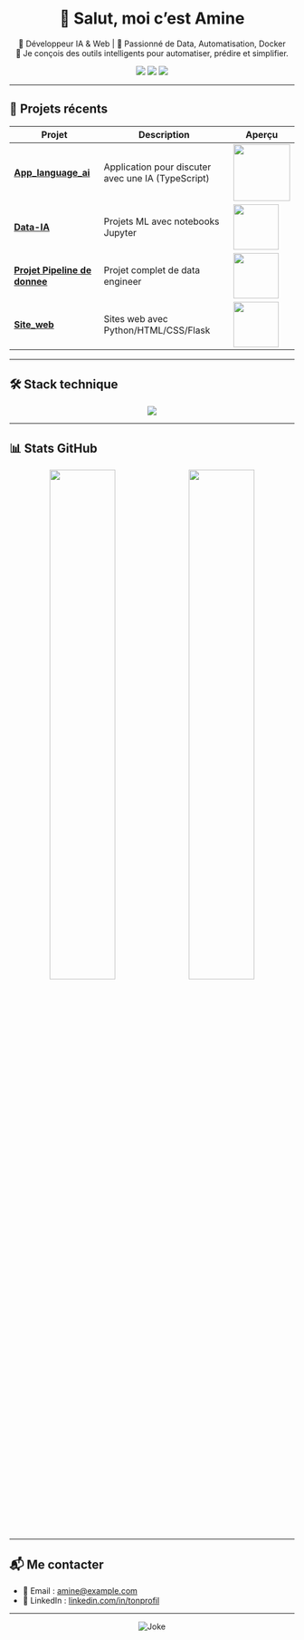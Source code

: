 <!-- README.md - Profil GitHub professionnel -->

<!-- ===================== BANNIÈRE PRINCIPALE ===================== -->
<h1 align="center">👋 Salut, moi c’est Amine</h1>
<p align="center">
  🚀 Développeur IA & Web | 🧠 Passionné de Data, Automatisation, Docker<br>
  🎯 Je conçois des outils intelligents pour automatiser, prédire et simplifier.
</p>

<!-- ===================== BADGES CONTACT ===================== -->
<p align="center">
  <a href="mailto:amine@example.com"><img src="https://img.shields.io/badge/Email-Me%20contacter-red?style=flat&logo=gmail"></a>
  <a href="https://github.com/AmineSbh"><img src="https://img.shields.io/github/followers/AmineSbh?label=Suivre&style=social"></a>
  <a href="https://linkedin.com/in/tonprofil"><img src="https://img.shields.io/badge/LinkedIn-Profil-blue?logo=linkedin"></a>
</p>

---

<!-- ===================== PROJETS PHARES ===================== -->
## 🚀 Projets récents

| Projet | Description | Aperçu |
|--------|-------------|--------|
| [**App_language_ai**](https://github.com/AmineSbh/App_language_ai) | Application pour discuter avec une IA (TypeScript) | <img src="https://media.giphy.com/media/IauL6LvGNlT3ffhcqq/giphy.gif" width="100"> |
| [**Data-IA**](https://github.com/AmineSbh/Data-IA) | Projets ML avec notebooks Jupyter | <img src="https://img.icons8.com/color/96/artificial-intelligence.png" width="80"> |
| [**Projet Pipeline de donnee**](https://github.com/AmineSbh/airflow-etl-project) | Projet complet de data engineer | <img src="https://img.icons8.com/color/96/docker.png" width="80"> |
| [**Site_web**](https://github.com/AmineSbh/Site_web) | Sites web avec Python/HTML/CSS/Flask | <img src="https://img.icons8.com/color/96/web.png" width="80"> |

---

<!-- ===================== STACK TECHNIQUE ===================== -->
## 🛠️ Stack technique

<p align="center">
  <img src="https://skillicons.dev/icons?i=python,typescript,docker,javascript,jupyter,git,github,linux,vscode" />
</p>

---

<!-- ===================== STATS ===================== -->
## 📊 Stats GitHub

<p align="center">
  <img src="https://github-readme-stats.vercel.app/api?username=AmineSbh&show_icons=true&theme=dark" width="48%">
  <img src="https://github-readme-stats.vercel.app/api/top-langs/?username=AmineSbh&layout=compact&theme=dark" width="48%">
</p>

---

<!-- ===================== CONTACT ===================== -->
## 📬 Me contacter

- 📧 Email : [amine@example.com](mailto:amine@example.com)  
- 💼 LinkedIn : [linkedin.com/in/tonprofil](https://linkedin.com/in/tonprofil)

---

<!-- ===================== FUN ===================== -->
<p align="center">
  <img src="https://readme-jokes.vercel.app/api?theme=dark" alt="Joke" />
</p>
